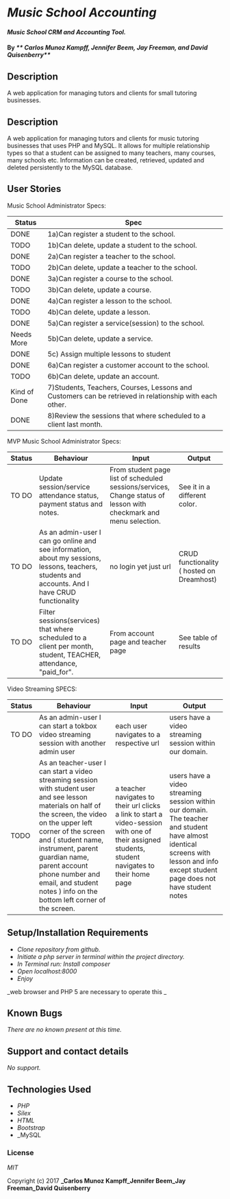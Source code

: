 # _Music School Accounting_

#### _Music School CRM and Accounting Tool._

#### By _** Carlos Munoz Kampff, Jennifer Beem, Jay Freeman, and David Quisenberry**_

## Description

A web application for managing tutors and clients for small tutoring businesses.

## Description

A web application for managing tutors and clients for music tutoring businesses that uses PHP and MySQL. It allows for multiple relationship types so that a student can be assigned to many teachers, many courses, many schools etc. Information can be created, retrieved, updated and deleted persistently to the MySQL database.

## User Stories

Music School Administrator Specs:

|Status|Spec|
|------|-----|
|DONE|1a)Can register a student to the school. |
|TODO|1b)Can delete, update a student to the school. |
|DONE|2a)Can register a teacher to the school. |
|TODO|2b)Can delete, update a teacher to the school. |
|DONE|3a)Can register a course to the school. |
|TODO|3b)Can delete, update a course.|
|DONE|4a)Can register a lesson to the school. |
|TODO|4b)Can delete, update a lesson.|
|DONE|5a)Can register a service(session) to the school. |
|Needs More|5b)Can delete, update a service. |
|DONE|5c) Assign multiple lessons to student|
|DONE|6a)Can register a customer account to the school. |
|TODO|6b)Can delete, update an account. |
|Kind of Done|7)Students, Teachers, Courses, Lessons and Customers can be retrieved in relationship with each other.|
|DONE|8)Review the sessions that where scheduled to a client last month.|


MVP Music School Administrator Specs:

|Status|Behaviour|Input|Output|
|------|---------|-----|------|
|TO DO| Update session/service attendance status, payment status and notes. | From student page list of scheduled sessions/services, Change status of lesson with checkmark and menu selection. | See it in a different color. |
|TO DO| As an admin-user I can go online and see information, about my sessions, lessons, teachers, students and accounts. And I have CRUD functionality  | no login yet just url | CRUD functionality ( hosted on Dreamhost) |
|TO DO| Filter sessions(services) that where scheduled to a client per month, student, TEACHER, attendance, "paid_for".| From account page and teacher page| See table of results|

Video Streaming SPECS:

|Status|Behaviour|Input|Output|
|------|---------|-----|------|
|TO DO | As an admin-user I can start a tokbox video streaming session with another admin user | each user navigates to a respective url | users have a video streaming session within our domain.|
|TODO| As an teacher-user I can start a video streaming session with student user and see lesson materials on half of the screen, the video on the upper left corner of the screen and ( student name, instrument, parent guardian name, parent account phone number and email, and student notes ) info on the bottom left corner of the screen.| a teacher navigates to their url clicks a link to start a video-session with one of their assigned students, student navigates to their home page| users have a video streaming session within our domain. The teacher and student have almost identical screens with lesson and info except student page does not have student notes |


## Setup/Installation Requirements


* _Clone repository from github._
* _Initiate a php server in terminal within the project directory._
* _In Terminal run: Install composer_
* _Open localhost:8000_
* _Enjoy_

_web browser and PHP 5 are necessary to operate this _

## Known Bugs

_There are no known present at this time._

## Support and contact details

_No support._

## Technologies Used

* _PHP_
* _Silex_
* _HTML_
* _Bootstrap_
* _MySQL

### License

*MIT*

Copyright (c) 2017 **_Carlos Munoz Kampff_Jennifer Beem_Jay Freeman_David Quisenberry**
